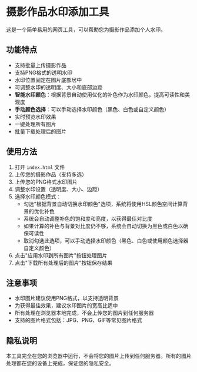 # 摄影作品水印添加工具

这是一个简单易用的网页工具，可以帮助您为摄影作品添加个人水印。

## 功能特点

- 支持批量上传摄影作品
- 支持PNG格式的透明水印
- 水印位置固定在图片底部居中
- 可调整水印的透明度、大小和底部边距
- **智能水印颜色**：根据背景自动使用优化的补色作为水印颜色，提高可读性和美观度
- **手动颜色选择**：可以手动选择水印颜色（黑色、白色或自定义颜色）
- 实时预览水印效果
- 一键处理所有图片
- 批量下载处理后的图片

## 使用方法

1. 打开 `index.html` 文件
2. 上传您的摄影作品（支持多选）
3. 上传您的PNG格式水印图片
4. 调整水印设置（透明度、大小、边距）
5. 选择水印颜色模式：
   - 勾选"根据背景自动切换水印颜色"选项，系统将使用HSL颜色空间计算背景的优化补色
   - 系统会自动调整补色的饱和度和亮度，以获得最佳对比度
   - 如果计算的补色与背景对比度仍不够，系统会自动切换为黑色或白色以确保可读性
   - 取消勾选此选项，可以手动选择水印颜色（黑色、白色或使用颜色选择器自定义颜色）
6. 点击"应用水印到所有图片"按钮处理图片
7. 点击"下载所有处理后的图片"按钮保存结果

## 注意事项

- 水印图片建议使用PNG格式，以支持透明背景
- 为获得最佳效果，建议水印图片的宽高比适中
- 所有处理在浏览器本地完成，不会上传您的图片到任何服务器
- 支持的图片格式包括：JPG、PNG、GIF等常见图片格式

## 隐私说明

本工具完全在您的浏览器中运行，不会将您的图片上传到任何服务器。所有的图片处理都在您的设备上完成，保证您的隐私安全。